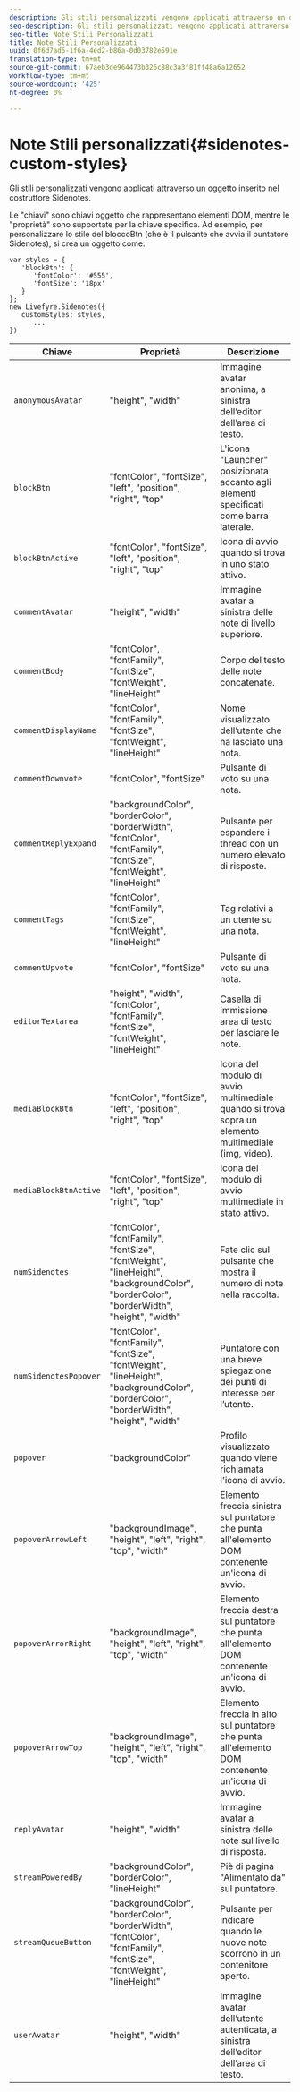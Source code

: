 ```yaml
---
description: Gli stili personalizzati vengono applicati attraverso un oggetto inserito nel costruttore Sidenotes.
seo-description: Gli stili personalizzati vengono applicati attraverso un oggetto inserito nel costruttore Sidenotes.
seo-title: Note Stili Personalizzati
title: Note Stili Personalizzati
uuid: 0f6d7ad6-1f6a-4ed2-b86a-0d03782e591e
translation-type: tm+mt
source-git-commit: 67aeb3de964473b326c88c3a3f81ff48a6a12652
workflow-type: tm+mt
source-wordcount: '425'
ht-degree: 0%

---
```



# Note Stili personalizzati{#sidenotes-custom-styles}

Gli stili personalizzati vengono applicati attraverso un oggetto inserito nel costruttore Sidenotes.

Le &quot;chiavi&quot; sono chiavi oggetto che rappresentano elementi DOM, mentre le &quot;proprietà&quot; sono supportate per la chiave specifica. Ad esempio, per personalizzare lo stile del bloccoBtn (che è il pulsante che avvia il puntatore Sidenotes), si crea un oggetto come:

```
var styles = { 
   'blockBtn': { 
      'fontColor': '#555', 
      'fontSize': '18px' 
   } 
}; 
new Livefyre.Sidenotes({ 
   customStyles: styles, 
      ...  
})
```

| **Chiave** | **Proprietà** | Descrizione |
|---|---|---|
| `anonymousAvatar` | &quot;height&quot;, &quot;width&quot; | Immagine avatar anonima, a sinistra dell’editor dell’area di testo. |
| `blockBtn` | &quot;fontColor&quot;, &quot;fontSize&quot;, &quot;left&quot;, &quot;position&quot;, &quot;right&quot;, &quot;top&quot; | L&#39;icona &quot;Launcher&quot; posizionata accanto agli elementi specificati come barra laterale. |
| `blockBtnActive` | &quot;fontColor&quot;, &quot;fontSize&quot;, &quot;left&quot;, &quot;position&quot;, &quot;right&quot;, &quot;top&quot; | Icona di avvio quando si trova in uno stato attivo. |
| `commentAvatar` | &quot;height&quot;, &quot;width&quot; | Immagine avatar a sinistra delle note di livello superiore. |
| `commentBody` | &quot;fontColor&quot;, &quot;fontFamily&quot;, &quot;fontSize&quot;, &quot;fontWeight&quot;, &quot;lineHeight&quot; | Corpo del testo delle note concatenate. |
| `commentDisplayName` | &quot;fontColor&quot;, &quot;fontFamily&quot;, &quot;fontSize&quot;, &quot;fontWeight&quot;, &quot;lineHeight&quot; | Nome visualizzato dell’utente che ha lasciato una nota. |
| `commentDownvote` | &quot;fontColor&quot;, &quot;fontSize&quot; | Pulsante di voto su una nota. |
| `commentReplyExpand` | &quot;backgroundColor&quot;, &quot;borderColor&quot;, &quot;borderWidth&quot;, &quot;fontColor&quot;, &quot;fontFamily&quot;, &quot;fontSize&quot;, &quot;fontWeight&quot;, &quot;lineHeight&quot; | Pulsante per espandere i thread con un numero elevato di risposte. |
| `commentTags` | &quot;fontColor&quot;, &quot;fontFamily&quot;, &quot;fontSize&quot;, &quot;fontWeight&quot;, &quot;lineHeight&quot; | Tag relativi a un utente su una nota. |
| `commentUpvote` | &quot;fontColor&quot;, &quot;fontSize&quot; | Pulsante di voto su una nota. |
| `editorTextarea` | &quot;height&quot;, &quot;width&quot;, &quot;fontColor&quot;, &quot;fontFamily&quot;, &quot;fontSize&quot;, &quot;fontWeight&quot;, &quot;lineHeight&quot; | Casella di immissione area di testo per lasciare le note. |
| `mediaBlockBtn` | &quot;fontColor&quot;, &quot;fontSize&quot;, &quot;left&quot;, &quot;position&quot;, &quot;right&quot;, &quot;top&quot; | Icona del modulo di avvio multimediale quando si trova sopra un elemento multimediale (img, video). |
| `mediaBlockBtnActive` | &quot;fontColor&quot;, &quot;fontSize&quot;, &quot;left&quot;, &quot;position&quot;, &quot;right&quot;, &quot;top&quot; | Icona del modulo di avvio multimediale in stato attivo. |
| `numSidenotes` | &quot;fontColor&quot;, &quot;fontFamily&quot;, &quot;fontSize&quot;, &quot;fontWeight&quot;, &quot;lineHeight&quot;, &quot;backgroundColor&quot;, &quot;borderColor&quot;, &quot;borderWidth&quot;, &quot;height&quot;, &quot;width&quot; | Fate clic sul pulsante che mostra il numero di note nella raccolta. |
| `numSidenotesPopover` | &quot;fontColor&quot;, &quot;fontFamily&quot;, &quot;fontSize&quot;, &quot;fontWeight&quot;, &quot;lineHeight&quot;, &quot;backgroundColor&quot;, &quot;borderColor&quot;, &quot;borderWidth&quot;, &quot;height&quot;, &quot;width&quot; | Puntatore con una breve spiegazione dei punti di interesse per l’utente. |
| `popover` | &quot;backgroundColor&quot; | Profilo visualizzato quando viene richiamata l&#39;icona di avvio. |
| `popoverArrowLeft` | &quot;backgroundImage&quot;, &quot;height&quot;, &quot;left&quot;, &quot;right&quot;, &quot;top&quot;, &quot;width&quot; | Elemento freccia sinistra sul puntatore che punta all&#39;elemento DOM contenente un&#39;icona di avvio. |
| `popoverArrorRight` | &quot;backgroundImage&quot;, &quot;height&quot;, &quot;left&quot;, &quot;right&quot;, &quot;top&quot;, &quot;width&quot; | Elemento freccia destra sul puntatore che punta all&#39;elemento DOM contenente un&#39;icona di avvio. |
| `popoverArrowTop` | &quot;backgroundImage&quot;, &quot;height&quot;, &quot;left&quot;, &quot;right&quot;, &quot;top&quot;, &quot;width&quot; | Elemento freccia in alto sul puntatore che punta all&#39;elemento DOM contenente un&#39;icona di avvio. |
| `replyAvatar` | &quot;height&quot;, &quot;width&quot; | Immagine avatar a sinistra delle note sul livello di risposta. |
| `streamPoweredBy` | &quot;backgroundColor&quot;, &quot;borderColor&quot;, &quot;lineHeight&quot; | Piè di pagina &quot;Alimentato da&quot; sul puntatore. |
| `streamQueueButton` | &quot;backgroundColor&quot;, &quot;borderColor&quot;, &quot;borderWidth&quot;, &quot;fontColor&quot;, &quot;fontFamily&quot;, &quot;fontSize&quot;, &quot;fontWeight&quot;, &quot;lineHeight&quot; | Pulsante per indicare quando le nuove note scorrono in un contenitore aperto. |
| `userAvatar` | &quot;height&quot;, &quot;width&quot; | Immagine avatar dell’utente autenticata, a sinistra dell’editor dell’area di testo. |

